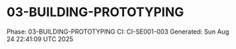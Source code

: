 # 03-BUILDING-PROTOTYPING
Phase: 03-BUILDING-PROTOTYPING
CI: CI-SE001-003
Generated: Sun Aug 24 22:41:09 UTC 2025
